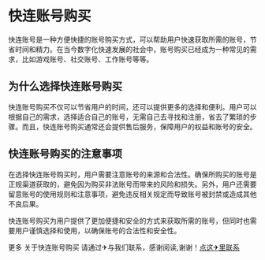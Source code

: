 # 快连账号购买

快连账号是一种方便快捷的账号购买方式，可以帮助用户快速获取所需的账号，节省时间和精力。在当今数字化快速发展的社会中，账号购买已经成为一种常见的需求，比如游戏账号、社交账号、工作账号等等。

## 为什么选择快连账号购买

快连账号购买不仅可以节省用户的时间，还可以提供更多的选择和便利。用户可以根据自己的需求，选择适合自己的账号，无需自己去寻找和注册，省去了繁琐的步骤。而且，快连账号购买通常还会提供售后服务，保障用户的权益和账号的安全。

## 快连账号购买的注意事项

在选择快连账号购买时，用户需要注意账号的来源和合法性。确保所购买的账号是正规渠道获取的，避免因为购买非法账号而带来的风险和损失。另外，用户还需要留意账号的使用规则和注意事项，避免违反相关规定而导致账号被封禁或造成其他不良后果。

快连账号购买为用户提供了更加便捷和安全的方式来获取所需的账号，但同时也需要用户谨慎选择和使用，以确保账号的合法性和安全性。

更多 关于快连账号购买 请通过✈与我们联系，感谢阅读,谢谢！[点这✈里联系](https://add.k02.cc)